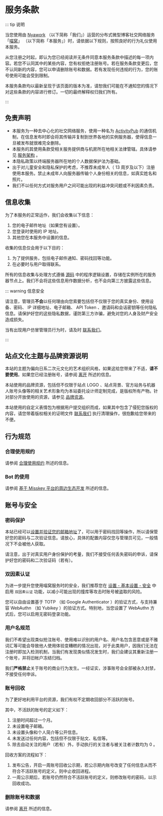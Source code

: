 # 服务条款 <Badge type="tip" text="ToS" vertical="top" />

::: tip 说明

当您使用由 [Nyawork] （以下简称「我们」）运营的分布式微型博客社交网络服务 「[喵窝]」 （以下简称「本服务」）时，请依据以下规则，按照良好的行为礼仪使用本服务。

从您注册之时起，即认为您已经阅读并无条件同意本服务条款中描述的每一项内容。若您不认同其中的某些内容，您有权拒绝注册账号。若在服务条款变更后，您不认同新的内容，您可以申请删除账号和数据。若有发现任何违规的行为，您的账号使用可能会受到限制。

本服务条款均以最新呈现于该页面的版本为准，请恕我们可能在不通知您的情况下对这些条款的内容进行修订。一切的最终解释权归我们所有。

:::

## 免责声明

- 本服务为一种去中心化的社交网络服务，使用一种名为 [ActivityPub] 的通信机制，在信息发布时即会将其传输并复制到世界各地的实例服务器，使得信息一旦被发布就很难完全删除。
- 本服务的其使用条款受相关服务提供商与机房所在地相关法律管辖。具体请参见 [服务架构] 。
- 本隐私政策以终端服务器所在地的个人数据保护法为基础。
- 出于对儿童安全和隐私保护的考虑，不推荐未成年人（ 13 周岁及以下）注册使用本服务。禁止未成年人向服务器传输个人身份相关的信息，如真实姓名和照片。
- 我们不以任何方式对服务用户之间可能出现的利益冲突问题或不利因素负责。

## 信息收集

为了本服务的正常运作，我们会收集以下信息：

1. 您的电子邮件地址（如果您有设置）。
2. 您登录时使用的 IP 地址。
3. 其他您在本服务中设置的信息。

收集的信息仅会用于以下目的：

1. 为了提供服务，包括电子邮件通知、密码找回等功能。
2. 在必要时与用户取得联系。

所有的信息收集与处理方式遵循 [源码] 中的程序逻辑设置，存储在实例所在的服务器节点上。我们不会将这些信息用作数据分析，也不会向第三方披露这些信息。

::: warning 信息安全

请注意，管理员**不会**以任何理由向您索要包括但不仅限于您的真实身份、使用设备、密码、 IP 详细地址、电子邮箱、 API Token 、邀请码和会话密钥等任何隐私信息。请保护好您的这些隐私数据，谨防第三方诈骗，避免对您的人身及财产安全造成损失。

当有出现用户仿冒管理员行为时，请及时 [联系我们]。

:::

## 站点文化主题与品牌资源说明

本站的主题为偏向日系二次元文化的艺术组织风格，如果这给您带来了不适，**请不要使用**。如果您已经注册账号，请参阅 [离开] 所述的信息。

本站使用的品牌资源，包括但不仅限于站点 LOGO 、站点背景、官方站务与机器人账号头像等的相关艺术形象均为本站委托设计师定制完成，是版权所有产物。针对部分开放使用的资源，请参见 [品牌资源]。

本站使用的自定义表情包为根据用户提交组织而成，如果其中包含了侵犯您版权的内容，请您带着版权相关的证明文件 [联系我们] 执行清理操作，很抱歉给您带来的不便。

## 行为规范

### 合理使用规约

请参阅 [合理使用规约] 所述的信息。

### Bot 的使用

请参阅 [基于 Misskey 平台的周边生态开发] 所述的信息。


## 账号与安全

### 密码保护

本站已经可以[设置并验证您的邮箱地址]了，可以用于密码找回等操作，所以请保管好您的密码与二次验证信息。请放心，具体的配置内容仅您与管理员可见，一般情况下不会被他人获取。

请注意，出于对真实用户身份保护的考量，我们不接受任何丢失密码的申诉，请保护好您的密码和二次验证码（若有）。

### 双因素认证

为进一步提升您使用喵窝服务时的安全，我们推荐您在 [设置 - 基本设置 - 安全] 中启用 `双因素认证` 功能，以减小可能出现的撞库等攻击时账号被盗取的风险。

您可以自由设置基于 TOTP （如 Google Authenticator ）的验证方式，与支持兼容 WebAuthn （如 Yubikey ）的验证方式。特别地，当您设置了 WebAuthn 方式后，您可以启用无密码登录功能。

### 用户名规范

我们不希望出现类似抢注账号、使用难以识别的用户名、用户名包含恶意或是不雅词汇等可能会导致他人使用体验变糟糕的情况出现，对于此类用户，因我们无法在注册时即加入检测机制，当我们有发现类似情况发生时，我们会建议其重新注册一个账号，并将旧帐户冻结归档。

我们**严格禁止**关于账号的商业行为发生。一经证实，涉事账号会全部被永久封禁，不接受任何申诉。

### 账号回收

为了更好地利用平台的资源，我们有权不定期收回部分不活跃的账号。

其中，不活跃的账号的定义如下：

1. 注册时间超过一个月。
2. 未设置电子邮箱。
3. 未设置头像和个人简介等公开信息。
4. 未发送过任何内容，包括但不仅限于贴文、私信等。
5. 除去自动关注的用户（若有）外，手动执行的关注者与被关注者计数均为 0 。

回收方案的流程如下：

1. 发布公告，开启一周账号回收公示期，若公示期内账号改变了任何信息从而不符合不活跃账号的定义，则中止收回进程。
2. 一周公示期后，若账号仍然符合不活跃账号的定义，则修改账号的密码，以示回收成功。

### 删除账号和数据

请参阅 [离开] 所述的信息。



[Nyawork]: https://nya.work
[喵窝]: https://nya.one
[ActivityPub]: https://activitypub.rocks
[源码]: https://github.com/nyaone/misskey
[合理使用规约]: /aup/
[基于 Misskey 平台的周边生态开发]: /develop/peripheral/
[Nyawork 的隐私政策]: https://nya.work/privacy
[离开]: /leave/
[联系我们]: /contact/
[品牌资源]: /brand-assets/
[设置并验证您的邮箱地址]: https://nya.one/settings/email
[设置 - 基本设置 - 安全]: https://nya.one/settings/security
[服务架构]: /service-structure/
